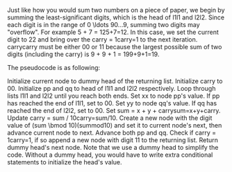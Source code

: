Just like how you would sum two numbers on a piece of paper, we begin by summing the least-significant digits, which is the head of l1l1 and l2l2. Since each digit is in the range of 0 \ldots 90…9, summing two digits may "overflow". For example 5 + 7 = 125+7=12. In this case, we set the current digit to 22 and bring over the carry = 1carry=1 to the next iteration. carrycarry must be either 00 or 11 because the largest possible sum of two digits (including the carry) is 9 + 9 + 1 = 199+9+1=19.

The pseudocode is as following:

Initialize current node to dummy head of the returning list.
Initialize carry to 00.
Initialize pp and qq to head of l1l1 and l2l2 respectively.
Loop through lists l1l1 and l2l2 until you reach both ends.
Set xx to node pp's value. If pp has reached the end of l1l1, set to 00.
Set yy to node qq's value. If qq has reached the end of l2l2, set to 00.
Set sum = x + y + carrysum=x+y+carry.
Update carry = sum / 10carry=sum/10.
Create a new node with the digit value of (sum \bmod 10)(summod10) and set it to current node's next, then advance current node to next.
Advance both pp and qq.
Check if carry = 1carry=1, if so append a new node with digit 11 to the returning list.
Return dummy head's next node.
Note that we use a dummy head to simplify the code. Without a dummy head, you would have to write extra conditional statements to initialize the head's value.
